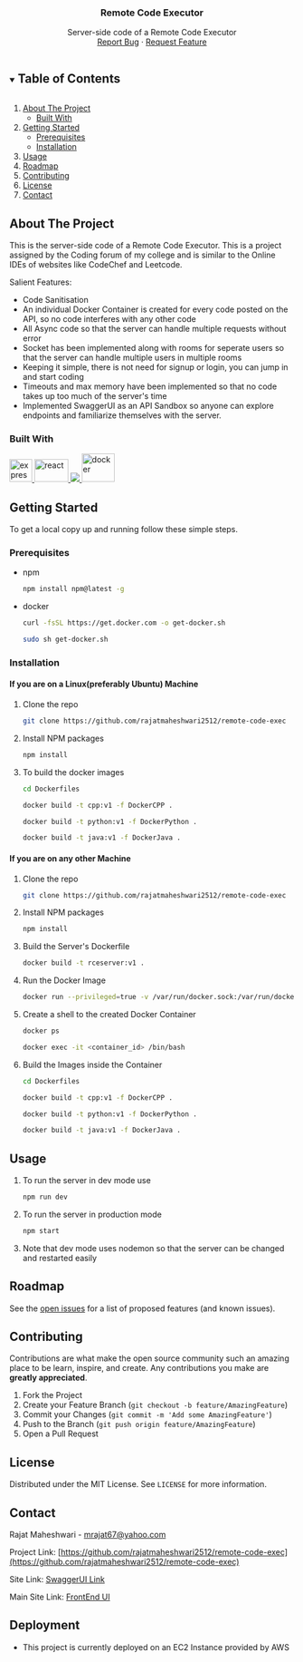 <p align="center">
  <a href="https://github.com/rajatmaheshwari2512/remote-code-exec">
  </a>

  <h3 align="center">Remote Code Executor</h3>

  <p align="center">
    Server-side code of a Remote Code Executor
    <br />
    <a href="https://github.com/rajatmaheshwari2512/remote-code-exec/issues">Report Bug</a>
    ·
    <a href="https://github.com/rajatmaheshwari2512/remote-code-exec/issues">Request Feature</a>
  </p>
</p>

<!-- TABLE OF CONTENTS -->
<details open="open">
  <summary><h2 style="display: inline-block">Table of Contents</h2></summary>
  <ol>
    <li>
      <a href="#about-the-project">About The Project</a>
      <ul>
        <li><a href="#built-with">Built With</a></li>
      </ul>
    </li>
    <li>
      <a href="#getting-started">Getting Started</a>
      <ul>
        <li><a href="#prerequisites">Prerequisites</a></li>
        <li><a href="#installation">Installation</a></li>
      </ul>
    </li>
    <li><a href="#usage">Usage</a></li>
    <li><a href="#roadmap">Roadmap</a></li>
    <li><a href="#contributing">Contributing</a></li>
    <li><a href="#license">License</a></li>
    <li><a href="#contact">Contact</a></li>
  </ol>
</details>

<!-- ABOUT THE PROJECT -->

## About The Project

This is the server-side code of a Remote Code Executor. This is a project assigned by the Coding forum of my college and is similar to the Online IDEs of websites like CodeChef and Leetcode.

Salient Features:

- Code Sanitisation
- An individual Docker Container is created for every code posted on the API, so no code interferes with any other code
- All Async code so that the server can handle multiple requests without error
- Socket has been implemented along with rooms for seperate users so that the server can handle multiple users in multiple rooms
- Keeping it simple, there is not need for signup or login, you can jump in and start coding
- Timeouts and max memory have been implemented so that no code takes up too much of the server's time
- Implemented SwaggerUI as an API Sandbox so anyone can explore endpoints and familiarize themselves with the server.

### Built With

<a href="https://expressjs.com" target="_blank"> <img src="https://www.vectorlogo.zone/logos/expressjs/expressjs-ar21.svg" alt="express" height="40"/> </a><a href="https://reactjs.org/" target="_blank"> <img src="https://upload.wikimedia.org/wikipedia/commons/a/a7/React-icon.svg" alt="react" width="60" height="40"/> </a><a href="https://nodejs.org" target="_blank"> <img src="https://img.icons8.com/color/48/000000/nodejs.png"/> </a>
<a href="https://www.docker.com/" target="_blank"> <img src="https://www.docker.com/sites/default/files/d8/styles/role_icon/public/2019-07/Moby-logo.png?itok=sYH_JEaJ" alt="docker" width="58" height="50"/> </a> 

<!-- GETTING STARTED -->

## Getting Started

To get a local copy up and running follow these simple steps.

### Prerequisites

- npm
  ```sh
  npm install npm@latest -g
  ```
- docker
  ```sh
  curl -fsSL https://get.docker.com -o get-docker.sh
  ```
  ```sh
  sudo sh get-docker.sh
  ```

### Installation
#### If you are on a Linux(preferably Ubuntu) Machine
1. Clone the repo
   ```sh
   git clone https://github.com/rajatmaheshwari2512/remote-code-exec
   ```
2. Install NPM packages
   ```sh
   npm install
   ```
3. To build the docker images
   ```sh 
   cd Dockerfiles 
   ```
   ```sh 
   docker build -t cpp:v1 -f DockerCPP . 
   ```
   ```sh 
   docker build -t python:v1 -f DockerPython . 
   ```
   ```sh 
   docker build -t java:v1 -f DockerJava . 
   ```
#### If you are on any other Machine
1. Clone the repo
   ```sh
   git clone https://github.com/rajatmaheshwari2512/remote-code-exec
   ```
2. Install NPM packages
   ```sh
   npm install
   ```
3. Build the Server's Dockerfile
   ```sh
   docker build -t rceserver:v1 .
   ```
4. Run the Docker Image
   ```sh
   docker run --privileged=true -v /var/run/docker.sock:/var/run/docker.sock -d -p 3000:3000 rceserver:v1  
   ```
5. Create a shell to the created Docker Container
   ```sh
   docker ps
   ```
   ```sh
   docker exec -it <container_id> /bin/bash
   ```
6. Build the Images inside the Container
   ```sh 
   cd Dockerfiles 
   ```
   ```sh 
   docker build -t cpp:v1 -f DockerCPP . 
   ```
   ```sh 
   docker build -t python:v1 -f DockerPython . 
   ```
   ```sh 
   docker build -t java:v1 -f DockerJava . 
   ```
<!-- USAGE EXAMPLES -->

## Usage

1.  To run the server in dev mode use
    ```sh
    npm run dev
    ```
2.  To run the server in production mode
    ```sh 
    npm start 
    ```
3.  Note that dev mode uses nodemon so that the server can be changed and restarted easily

<!-- ROADMAP -->

## Roadmap

See the [open issues](https://github.com/rajatmaheshwari2512/remote-code-exec/issues) for a list of proposed features (and known issues).

<!-- CONTRIBUTING -->

## Contributing

Contributions are what make the open source community such an amazing place to be learn, inspire, and create. Any contributions you make are **greatly appreciated**.

1. Fork the Project
2. Create your Feature Branch (`git checkout -b feature/AmazingFeature`)
3. Commit your Changes (`git commit -m 'Add some AmazingFeature'`)
4. Push to the Branch (`git push origin feature/AmazingFeature`)
5. Open a Pull Request

<!-- LICENSE -->

## License

Distributed under the MIT License. See `LICENSE` for more information.

<!-- CONTACT -->

## Contact

Rajat Maheshwari - mrajat67@yahoo.com

Project Link: [https://github.com/rajatmaheshwari2512/remote-code-exec](https://github.com/rajatmaheshwari2512/remote-code-exec)

Site Link: [SwaggerUI Link](http://13.233.119.34:3001/)

Main Site Link: [FrontEnd UI](http://13.233.119.34:3000/)

## Deployment
- This project is currently deployed on an EC2 Instance provided by AWS
